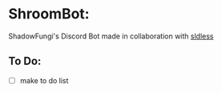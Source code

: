 # ShroomBot:
ShadowFungi's Discord Bot made in collaboration with [sldless](https://github.com/sldless)

## To Do:
- [ ] make to do list
